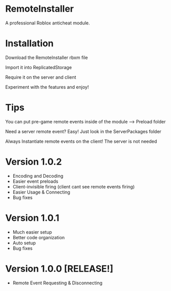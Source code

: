 # RemoteInstaller
A professional Roblox anticheat module.

# Installation

Download the RemoteInstaller rbxm file

Import it into ReplicatedStorage

Require it on the server and client

Experiment with the features and enjoy!

# Tips

You can put pre-game remote events inside of the module --> Preload folder

Need a server remote event? Easy! Just look in the ServerPackages folder

Always Instantiate remote events on the client! The server is not needed

# Version 1.0.2
* Encoding and Decoding
* Easier event preloads
* Client-invisible firing (client cant see remote events firing)
* Easier Usage & Connecting
* Bug fixes

# Version 1.0.1
* Much easier setup
* Better code organization
* Auto setup
* Bug fixes

# Version 1.0.0 [RELEASE!]
* Remote Event Requesting & Disconnecting
